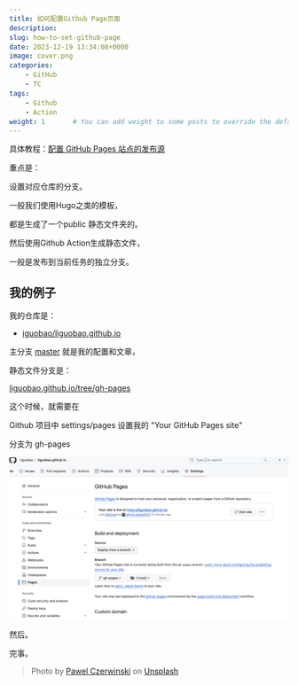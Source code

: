 ```yaml
---
title: 如何配置Github Page页面
description: 
slug: how-to-set-github-page
date: 2023-12-19 13:34:08+0000
image: cover.png
categories:
    - GitHub
    - TC
tags:
    - Github
    - Action
weight: 1       # You can add weight to some posts to override the default sorting (date descending)
---
```



具体教程：[配置 GitHub Pages 站点的发布源](https://docs.github.com/zh/pages/getting-started-with-github-pages/configuring-a-publishing-source-for-your-github-pages-site)


重点是：

设置对应仓库的分支。

一般我们使用Hugo之类的模板，

都是生成了一个public 静态文件夹的。

然后使用Github Action生成静态文件，

一般是发布到当前任务的独立分支。


## 我的例子

我的仓库是：

- [iguobao/liguobao.github.io](https://github.com/liguobao/liguobao.github.io)


主分支 [master](https://github.com/liguobao/liguobao.github.io) 就是我的配置和文章，

静态文件分支是：

[liguobao.github.io/tree/gh-pages](https://github.com/liguobao/liguobao.github.io/tree/gh-pages)

这个时候，就需要在

Github 项目中 settings/pages 设置我的 "Your GitHub Pages site"

分支为 gh-pages

![](cover.png)


然后。

完事。


> Photo by [Pawel Czerwinski](https://unsplash.com/@pawel_czerwinski) on [Unsplash](https://unsplash.com/)